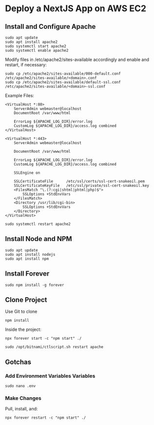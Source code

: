 # Deploy a NextJS App on AWS EC2

## Install and Configure Apache

```commandline
sudo apt update
sudo apt install apache2
sudo systemctl start apache2
sudo systemctl enable apache2
```

Modify files in /etc/apache2/sites-available accordingly and enable and restart, if necessary:

```commandline
sudo cp /etc/apache2/sites-available/000-default.conf /etc/apache2/sites-available/<domain>.conf
sudo cp /etc/apache2/sites-available/default-ssl.conf /etc/apache2/sites-available/<domain>-ssl.conf
```

Example Files:
```text
<VirtualHost *:80>
    ServerAdmin webmaster@localhost
    DocumentRoot /var/www/html

    ErrorLog ${APACHE_LOG_DIR}/error.log
    CustomLog ${APACHE_LOG_DIR}/access.log combined
</VirtualHost>

<VirtualHost *:443>
    ServerAdmin webmaster@localhost

    DocumentRoot /var/www/html

    ErrorLog ${APACHE_LOG_DIR}/error.log
    CustomLog ${APACHE_LOG_DIR}/access.log combined

    SSLEngine on

    SSLCertificateFile      /etc/ssl/certs/ssl-cert-snakeoil.pem
    SSLCertificateKeyFile   /etc/ssl/private/ssl-cert-snakeoil.key
    <FilesMatch "\.(?:cgi|shtml|phtml|php)$">
        SSLOptions +StdEnvVars
    </FilesMatch>
    <Directory /usr/lib/cgi-bin>
        SSLOptions +StdEnvVars
    </Directory>
</VirtualHost>

```

```commandline
sudo systemctl restart apache2
```

## Install Node and NPM

```commandline
sudo apt update
sudo apt install nodejs
sudo apt install npm
```

## Install Forever

```commandline
sudo npm install -g forever 
```

## Clone Project

Use Git to clone

```commandline
npm install
```


Inside the project:
```commandline
npx forever start -c "npm start" ./
```

```commandline
sudo /opt/bitnami/ctlscript.sh restart apache
```

## Gotchas

### Add Environment Variables Variables

```commandline
sudo nano .env
```

### Make Changes

Pull, install, and:
```commandline
npx forever restart -c "npm start" ./
```